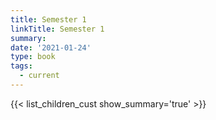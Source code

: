 ```yaml
---
title: Semester 1
linkTitle: Semester 1
summary: 
date: '2021-01-24'
type: book
tags:
  - current
---
```


{{< list_children_cust show_summary='true' >}}
